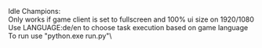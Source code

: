 Idle Champions:\
Only works if game client is set to fullscreen and 100% ui size on 1920/1080 \
Use LANGUAGE:de/en to choose task execution based on game language\
To run use "python.exe run.py"\